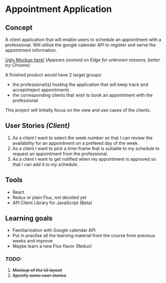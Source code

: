 # Appointment Application

## Concept

A client application that will enable users to schedule an appointment with a professional. Will utilize the google calendar API to register and serve the appointment information.

[Ugly Mockup here!](https://moqups.com/memphis88/tOK1syYD) (_Appears zoomed on Edge for unknown reasons, better try Chrome_)

A finished product would have 2 target groups:

- the professional(s) hosting the application that will keep track and accept/reject appointments
- the corresponding clients that wish to book an appointment with the professional

This project will initially focus on the view and use cases of the clients.

## User Stories _(Client)_

1. As a client I want to select the week number so that I can review the availability for an appointment on a prefered day of the week.
2. As a client I want to pick a time-frame that is suitable to my schedule to request an appointment from the professional.
3. As a client I want to get notified when my appointment is approved so that I can add it to my schedule.

## Tools

* React
* Redux or plain Flux, not decided yet
* API Client Library for JavaScript (Beta)

## Learning goals

* Familiarization with Google calendar API
* Put in practise all the learning material from the course from previous weeks and improve
* Maybe learn a new Flux flavor (Redux)

### _TODO:_

1. ~~Mockup of the UI layout~~
2. ~~Specify some user stories~~
